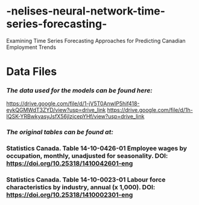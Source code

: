 # -nelises-neural-network-time-series-forecasting-
Examining Time Series Forecasting Approaches for Predicting Canadian Employment Trends

# Data Files
### *The data used for the models can be found here:*
https://drive.google.com/file/d/1-jV5T0AnwIP5hif418-eykQGMWdT3ZYD/view?usp=drive_link
https://drive.google.com/file/d/1h-IQSK-YRBwkyasyJsfX56jIzjcepYHf/view?usp=drive_link




### *The original tables can be found at:*
### Statistics Canada. Table 14-10-0426-01  Employee wages by occupation, monthly, unadjusted for seasonality. DOI: https://doi.org/10.25318/1410042601-eng
### Statistics Canada. Table 14-10-0023-01  Labour force characteristics by industry, annual (x 1,000). DOI: https://doi.org/10.25318/1410002301-eng
